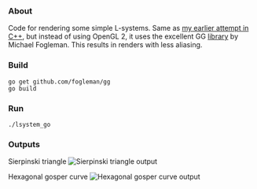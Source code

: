 ### About

Code for rendering some simple L-systems. Same as [my earlier attempt in C++](https://github.com/ajnirp/lsystem), but instead of using OpenGL 2, it uses the excellent GG [library](https://github.com/fogleman/gg) by Michael Fogleman. This results in renders with less aliasing.

### Build

```
go get github.com/fogleman/gg
go build
```

### Run

```./lsystem_go```

### Outputs

Sierpinski triangle
![Sierpinski triangle output](outputs/sierpinski_triangle.png)

Hexagonal gosper curve
![Hexagonal gosper curve output](outputs/hexagonal_gosper_curve.png)